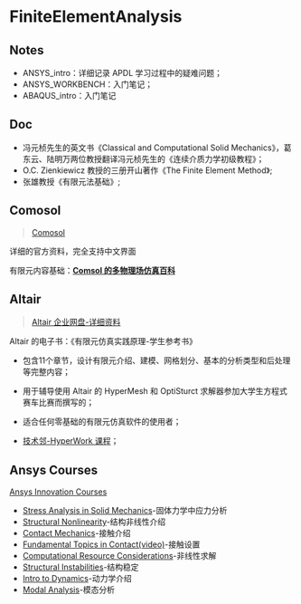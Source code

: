 # FiniteElementAnalysis

## Notes

- ANSYS_intro：详细记录 APDL 学习过程中的疑难问题；
- ANSYS_WORKBENCH：入门笔记；
- ABAQUS_intro：入门笔记



## Doc

- 冯元桢先生的英文书《Classical and Computational Solid Mechanics》，葛东云、陆明万两位教授翻译冯元桢先生的《连续介质力学初级教程》；
- O.C. Zienkiewicz 教授的三册开山著作《The Finite Element Method》;
- 张雄教授《有限元法基础》;



## Comosol

> [Comosol](http://cn.comsol.com/)

详细的官方资料，完全支持中文界面

有限元内容基础：**[Comsol 的多物理场仿真百科](http://cn.comsol.com/multiphysics)**



## Altair

> [Altair 企业网盘-详细资料](https://nas.altair.com.cn:5001/fsdownload/DhVLPcodc/Altair-KnowledgeBase)

Altair 的电子书：《有限元仿真实践原理-学生参考书》

- 包含11个章节，设计有限元介绍、建模、网格划分、基本的分析类型和后处理等完整内容；
- 用于辅导使用 Altair 的 HyperMesh 和 OptiSturct 求解器参加大学生方程式赛车比赛而撰写的；
- 适合任何零基础的有限元仿真软件的使用者；

- [技术邻-HyperWork 课程](https://www.jishulink.com/video/liveC10016)；



## Ansys Courses

[Ansys Innovation Courses](https://courses.ansys.com/)

- [Stress Analysis in Solid Mechanics](https://courses.ansys.com/index.php/courses/stress-analysis/)-固体力学中应力分析
- [Structural Nonlinearity](https://courses.ansys.com/index.php/courses/structural-nonlinearity/)-结构非线性介绍
- [Contact Mechanics](https://courses.ansys.com/index.php/courses/contact-mechanics/)-接触介绍
- [Fundamental Topics in Contact(video)](https://courses.ansys.com/index.php/courses/fundamental-topics-in-contact/)-接触设置
- [Computational Resource Considerations](https://courses.ansys.com/index.php/courses/computational-resource-considerations-recommended/)-非线性求解
- [Structural Instabilities](https://courses.ansys.com/index.php/courses/structural-instabilities/)-结构稳定
- [Intro to Dynamics](https://courses.ansys.com/index.php/courses/structural-dynamics/)-动力学介绍
- [Modal Analysis](https://courses.ansys.com/index.php/courses/modal-analysis/)-模态分析